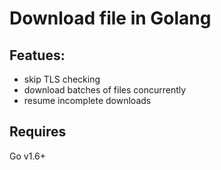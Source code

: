 Download file in Golang
==================

## Featues:
* skip TLS checking
* download batches of files concurrently
* resume incomplete downloads

## Requires
Go v1.6+